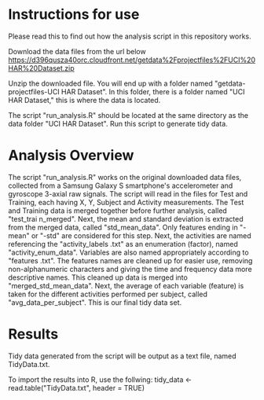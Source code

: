 Instructions for use
===========================

Please read this to find out how the analysis script in this repository works.

Download the data files from the url below
https://d396qusza40orc.cloudfront.net/getdata%2Fprojectfiles%2FUCI%20HAR%20Dataset.zip 

Unzip the downloaded file. You will end up with a folder named "getdata-projectfiles-UCI HAR Dataset". In this folder, 
there is a folder named "UCI HAR Dataset," this is where the data is located. 

The script "run_analysis.R" should be located at the same directory as the data folder "UCI HAR Dataset". Run this script 
to generate tidy data.

Analysis Overview
===========================
The script "run_analysis.R" works on the original downloaded data files, collected from a Samsung Galaxy S smartphone's 
accelerometer and gyroscope 3-axial raw signals. The script will read in the files for Test and Training, each having X, Y, 
Subject and Activity measurements. The Test and Training data is merged together before further analysis, called "test_trai
n_merged". Next, the mean and standard deviation is extracted from the merged data, called "std_mean_data". Only features 
ending in "-mean" or "-std" are considered for this step. Next, the activities are named referencing the "activity_labels
.txt" as an enumeration (factor), named "activity_enum_data". Variables are also named appropriately according to "features
.txt". The features names are cleaned up for easier use, removing non-alphanumeric characters and giving the time and 
frequency data more descriptive names. This cleaned up data is merged into "merged_std_mean_data". Next, the average of 
each variable (feature) is taken for the different activities performed per subject, called "avg_data_per_subject". This is 
our final tidy data set.

Results
===========================
Tidy data generated from the script will be output as a text file, named TidyData.txt. 

To import the results into R, use the follwing:
tidy_data <- read.table("TidyData.txt", header = TRUE)
